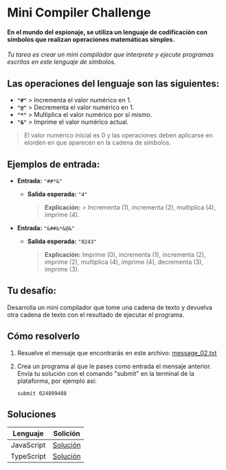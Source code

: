 # Mini Compiler Challenge

#### En el mundo del espionaje, se utiliza un lenguaje de codificación con símbolos que realizan operaciones matemáticas simples.

_Tu tarea es crear un mini compilador que interprete y ejecute programas escritos en este lenguaje de símbolos._

## Las operaciones del lenguaje son las siguientes:

- **`"#"`** > Incrementa el valor numérico en 1.
- **`"@"`** > Decrementa el valor numérico en 1.
- **`"*"`** > Multiplica el valor numérico por sí mismo.
- **`"&"`** > Imprime el valor numérico actual.

> El valor numérico inicial es 0 y las operaciones deben aplicarse en elorden en que aparecen en la cadena de símbolos.

## Ejemplos de entrada:

- **Entrada:** `"##*&"`

  - **Salida esperada:** `"4"`
    > **Explicación:** > Incrementa (1), incrementa (2), multiplica (4), imprime (4).

- **Entrada:** `"&##&*&@&"`
  - **Salida esperada:** `"0243"`
    > **Explicación:** Imprime (0), incrementa (1), incrementa (2), imprime (2), multiplica (4), imprime (4), decrementa (3), imprime (3).

## Tu desafío:

Desarrolla un mini compilador que tome una cadena de texto y devuelva otra cadena de texto con el resultado de ejecutar el programa.

## Cómo resolverlo

1. Resuelve el mensaje que encontrarás en este archivo: [message_02.txt](./data.json)

2. Crea un programa al que le pases como entrada el mensaje anterior. Envía tu solución con el comando "submit" en la terminal de la plataforma, por ejemplo así:
   ```
   submit 024899488
   ```

## Soluciones

|  Lenguaje  |             Solición              |
| :--------: | :-------------------------------: |
| JavaScript | [Solución](./javascript/index.js) |
| TypeScript | [Solución](./typescript/index.ts) |
